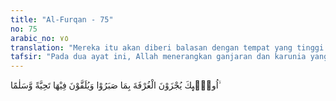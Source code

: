 ```yaml
---
title: "Al-Furqan - 75"
no: 75
arabic_no: ٧٥
translation: "Mereka itu akan diberi balasan dengan tempat yang tinggi (dalam surga) atas kesabaran mereka, dan di sana mereka akan disambut dengan penghormatan dan salam."
tafsir: "Pada dua ayat ini, Allah menerangkan ganjaran dan karunia yang akan diberikan kepada \"hamba-hamba Allah Yang Maha Penyayang itu\", hamba-hamba Allah yang mempunyai sifat-sifat yang sempurna dan akhlak yang mulia berkat kesabaran dan keuletan mereka dalam mematuhi segala perintah Allah, berkat kesabaran dan keuletan mereka melawan hawa nafsu dalam menjauhi segala larangan-Nya. Mereka ditempatkan di tempat yang paling mulia dan tinggi dalam surga. Mereka disambut oleh para malaikat dengan salam sebagai penghormatan kepada mereka. Hal ini tergambar dalam firman Allah:\n\n\"Sedang para malaikat masuk ke tempat-tempat mereka dari semua pintu; (sambil mengucapkan), 'Selamat sejahtera atasmu karena kesabaranmu. Maka alangkah nikmatnya tempat kesudahan itu.\" (ar-Ra'd/13: 23-24).\n\nKemudian Allah menerangkan bahwa karunia dan nikmat yang mereka terima itu adalah karunia dan nikmat yang kekal abadi yang tiada putus-putusnya. Tidak diragukan lagi bahwa tempat itu adalah sebaik-baik tempat menetap dan sebaik-baik tempat kediaman."
---
```


اُولٰۤىِٕكَ يُجْزَوْنَ الْغُرْفَةَ بِمَا صَبَرُوْا وَيُلَقَّوْنَ فِيْهَا تَحِيَّةً وَّسَلٰمًا ۙ
